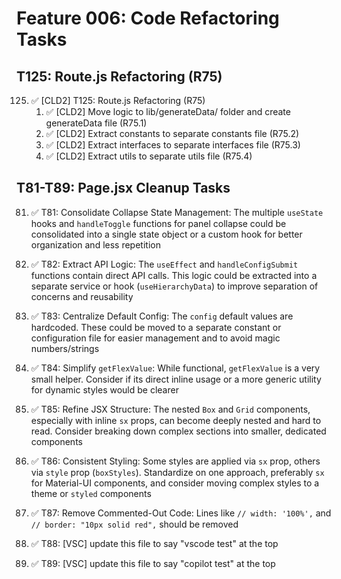 # Feature 006: Code Refactoring Tasks

## T125: Route.js Refactoring (R75)

125. ✅ [CLD2] T125: Route.js Refactoring (R75)
     1. ✅ [CLD2] Move logic to lib/generateData/ folder and create generateData file (R75.1)
     2. ✅ [CLD2] Extract constants to separate constants file (R75.2)
     3. ✅ [CLD2] Extract interfaces to separate interfaces file (R75.3)
     4. ✅ [CLD2] Extract utils to separate utils file (R75.4)

## T81-T89: Page.jsx Cleanup Tasks

81. ✅ T81: Consolidate Collapse State Management: The multiple `useState` hooks and `handleToggle` functions for panel collapse could be consolidated into a single state object or a custom hook for better organization and less repetition

82. ✅ T82: Extract API Logic: The `useEffect` and `handleConfigSubmit` functions contain direct API calls. This logic could be extracted into a separate service or hook (`useHierarchyData`) to improve separation of concerns and reusability

83. ✅ T83: Centralize Default Config: The `config` default values are hardcoded. These could be moved to a separate constant or configuration file for easier management and to avoid magic numbers/strings

84. ✅ T84: Simplify `getFlexValue`: While functional, `getFlexValue` is a very small helper. Consider if its direct inline usage or a more generic utility for dynamic styles would be clearer

85. ✅ T85: Refine JSX Structure: The nested `Box` and `Grid` components, especially with inline `sx` props, can become deeply nested and hard to read. Consider breaking down complex sections into smaller, dedicated components

86. ✅ T86: Consistent Styling: Some styles are applied via `sx` prop, others via `style` prop (`boxStyles`). Standardize on one approach, preferably `sx` for Material-UI components, and consider moving complex styles to a theme or `styled` components

87. ✅ T87: Remove Commented-Out Code: Lines like `// width: '100%',` and `// border: "10px solid red",` should be removed

88. ✅ T88: [VSC] update this file to say "vscode test" at the top

89. ✅ T89: [VSC] update this file to say "copilot test" at the top